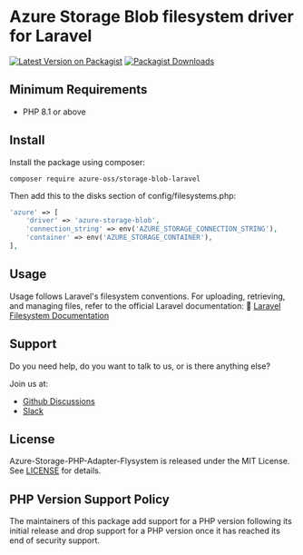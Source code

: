 # Azure Storage Blob filesystem driver for Laravel

[![Latest Version on Packagist](https://img.shields.io/packagist/v/azure-oss/storage-blob-laravel.svg)](https://packagist.org/packages/azure-oss/storage-blob-laravel)
[![Packagist Downloads](https://img.shields.io/packagist/dm/azure-oss/storage-blob-laravel)](https://packagist.org/packages/azure-oss/storage-blob-laravel)

## Minimum Requirements

* PHP 8.1 or above

## Install

Install the package using composer:
```shell
composer require azure-oss/storage-blob-laravel
```


Then add this to the disks section of config/filesystems.php:
```php
'azure' => [ 
    'driver' => 'azure-storage-blob',
    'connection_string' => env('AZURE_STORAGE_CONNECTION_STRING'),
    'container' => env('AZURE_STORAGE_CONTAINER'),
],
```

## Usage

Usage follows Laravel's filesystem conventions. For uploading, retrieving, and managing files, refer to the official Laravel documentation: 📖 [Laravel Filesystem Documentation](https://laravel.com/docs/11.x/filesystem)

## Support

Do you need help, do you want to talk to us, or is there anything else?

Join us at:

* [Github Discussions](https://github.com/Azure-OSS/azure-storage-php/discussions)
* [Slack](https://join.slack.com/t/azure-oss/shared_invite/zt-2lw5knpon-mqPM_LIuRZUoH02AY8uiYw)

## License

Azure-Storage-PHP-Adapter-Flysystem is released under the MIT License. See [LICENSE](./LICENSE) for details.

## PHP Version Support Policy

The maintainers of this package add support for a PHP version following its initial release and drop support for a PHP version once it has reached its end of security support.
